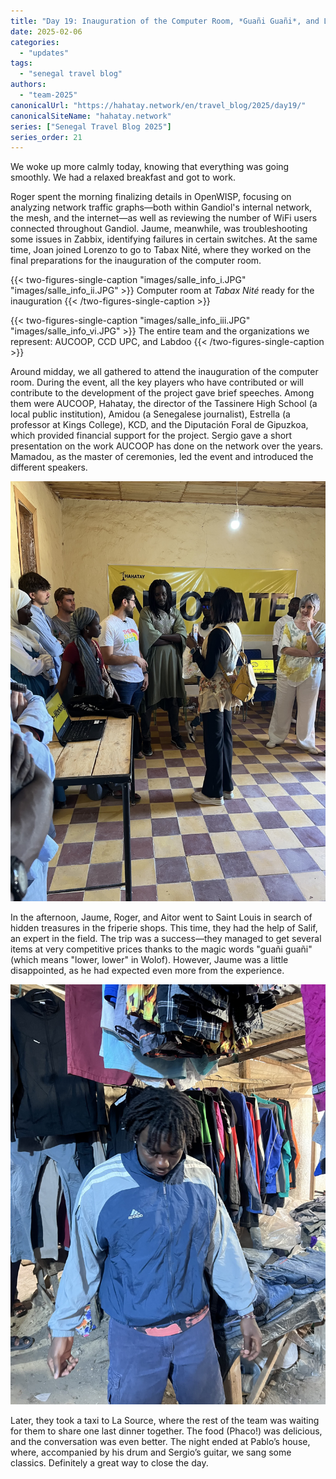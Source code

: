 ```yaml
---
title: "Day 19: Inauguration of the Computer Room, *Guañi Guañi*, and Last Dinner at La Source"  
date: 2025-02-06
categories:  
  - "updates"  
tags:  
  - "senegal travel blog"  
authors:  
  - "team-2025"  
canonicalUrl: "https://hahatay.network/en/travel_blog/2025/day19/"
canonicalSiteName: "hahatay.network"
series: ["Senegal Travel Blog 2025"]
series_order: 21
---
```


We woke up more calmly today, knowing that everything was going smoothly. We had a relaxed breakfast and got to work.

Roger spent the morning finalizing details in OpenWISP, focusing on analyzing network traffic graphs—both within Gandiol's internal network, the mesh, and the internet—as well as reviewing the number of WiFi users connected throughout Gandiol. Jaume, meanwhile, was troubleshooting some issues in Zabbix, identifying failures in certain switches. At the same time, Joan joined Lorenzo to go to Tabax Nité, where they worked on the final preparations for the inauguration of the computer room.

{{< two-figures-single-caption "images/salle_info_i.JPG" "images/salle_info_ii.JPG" >}}
Computer room at *Tabax Nité* ready for the inauguration
{{< /two-figures-single-caption >}}

{{< two-figures-single-caption "images/salle_info_iii.JPG" "images/salle_info_vi.JPG" >}}
The entire team and the organizations we represent: AUCOOP, CCD UPC, and Labdoo
{{< /two-figures-single-caption >}}

Around midday, we all gathered to attend the inauguration of the computer room. During the event, all the key players who have contributed or will contribute to the development of the project gave brief speeches. Among them were AUCOOP, Hahatay, the director of the Tassinere High School (a local public institution), Amidou (a Senegalese journalist), Estrella (a professor at Kings College), KCD, and the Diputación Foral de Gipuzkoa, which provided financial support for the project. Sergio gave a short presentation on the work AUCOOP has done on the network over the years. Mamadou, as the master of ceremonies, led the event and introduced the different speakers.

![Sergio explaining the project](images/salle_info_iv.JPG "Sergio briefly explaining the project")

In the afternoon, Jaume, Roger, and Aitor went to Saint Louis in search of hidden treasures in the friperie shops. This time, they had the help of Salif, an expert in the field. The trip was a success—they managed to get several items at very competitive prices thanks to the magic words "guañi guañi" (which means "lower, lower" in Wolof). However, Jaume was a little disappointed, as he had expected even more from the experience.

![Salif showing off the finds at the fukijai](images/salif_fukijai.JPG "Salif showing off the finds at the fukijai")

Later, they took a taxi to La Source, where the rest of the team was waiting for them to share one last dinner together. The food (Phaco!) was delicious, and the conversation was even better. The night ended at Pablo’s house, where, accompanied by his drum and Sergio’s guitar, we sang some classics. Definitely a great way to close the day.


